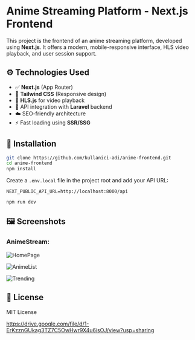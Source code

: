 # Anime Streaming Platform - Next.js Frontend

This project is the frontend of an anime streaming platform, developed using **Next.js**. It offers a modern, mobile-responsive interface, HLS video playback, and user session support.


## ⚙️ Technologies Used

- ✅ **Next.js** (App Router)
- 🎨 **Tailwind CSS** (Responsive design)
- 🎥 **HLS.js** for video playback
- 🔐 API integration with **Laravel** backend
- ☁️ SEO-friendly architecture
- ⚡ Fast loading using **SSR/SSG**

## 🔧 Installation

```bash
git clone https://github.com/kullanici-adi/anime-frontend.git
cd anime-frontend
npm install
```

Create a `.env.local` file in the project root and add your API URL:

```env
NEXT_PUBLIC_API_URL=http://localhost:8000/api
```

```bash
npm run dev
```

## 🖼️ Screenshots

### AnimeStream:

![HomePage](https://drive.google.com/uc?export=view&id=1jRZT2-lBDw6hVg-2UmaXxsPAwARpNTsC)

![AnimeList](https://drive.google.com/uc?export=view&id=1tp_RSdDDeaX6Ctx55OySnrRdYoehHDWc)

![Trending](https://drive.google.com/uc?export=view&id=1-ErKzznGUkag3TZ7C5OwHwr9X4u6isOJ)

## 📄 License

MIT License

https://drive.google.com/file/d/1-ErKzznGUkag3TZ7C5OwHwr9X4u6isOJ/view?usp=sharing
